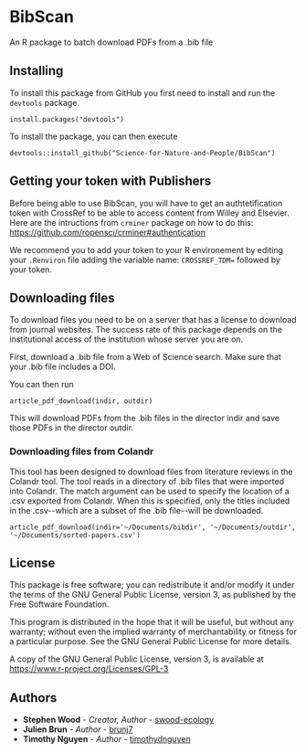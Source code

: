 # BibScan

An R package to batch download PDFs from a .bib file

## Installing

To install this package from GitHub you first need to install and run the ```devtools``` package.

```
install.packages("devtools")
```

To install the package, you can then execute

```
devtools::install_github("Science-for-Nature-and-People/BibScan")
```

## Getting your token with Publishers

Before being able to use BibScan, you will have to get an authtetification token with CrossRef to be able to access content from Willey and Elsevier. Here are the intructions from `crminer` package on how to do this: https://github.com/ropensci/crminer#authentication

We recommend you to add your token to your R environement by editing your `.Renviron` file adding the variable name: `CROSSREF_TDM=` followed by your token.


## Downloading files

To download files you need to be on a server that has a license to download from journal websites. The success rate of this package depends on the institutional access of the institution whose server you are on.

First, download a .bib file from a Web of Science search. Make sure that your .bib file includes a DOI.

You can then run

```
article_pdf_download(indir, outdir)
```

This will download PDFs from the .bib files in the director indir and save those PDFs in the director outdir.

### Downloading files from Colandr

This tool has been designed to download files from literature reviews in the Colandr tool. The tool reads in a directory of .bib files that were imported into Colandr. The match argument can be used to specify the location of a .csv exported from Colandr. When this is specified, only the titles included in the .csv--which are a subset of the .bib file--will be downloaded. 

```
article_pdf_download(indir='~/Documents/bibdir', '~/Documents/outdir', '~/Documents/sorted-papers.csv')
```


## License

This package is free software; you can redistribute it and/or modify it under the terms of the GNU General Public License, version 3, as published by the Free Software Foundation.

This program is distributed in the hope that it will be useful, but without any warranty; without even the implied warranty of merchantability or fitness for a particular purpose. See the GNU General Public License for more details.

A copy of the GNU General Public License, version 3, is available at https://www.r-project.org/Licenses/GPL-3

## Authors

* **Stephen Wood** - *Creator, Author* - [swood-ecology](https://github.com/swood-ecology)
* **Julien Brun** - *Author* - [brunj7](https://github.com/brunj7)
* **Timothy Nguyen** - *Author* - [timothydnguyen](https://github.com/timothydnguyen)

